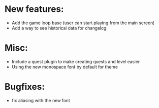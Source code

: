 # New features:
* Add the game loop base (user can start playing from the main screen)
* Add a way to see historical data for changelog

# Misc:
* Include a quest plugin to make creating quests and level easier
* Using the new monospace font by default for theme

# Bugfixes:
* fix aliasing with the new font